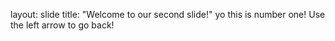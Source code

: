layout: slide
title: "Welcome to our second slide!"
yo this is number one!
Use the left arrow to go back!
